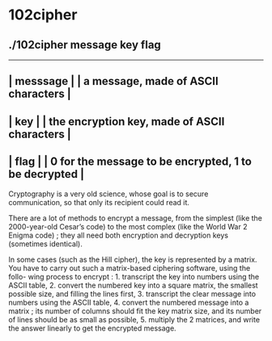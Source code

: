 102cipher
===================

./102cipher message key flag
----------------------------------------
------------------------------------------------------------------------
| messsage |    | a message, made of ASCII characters                  |
------------------------------------------------------------------------
| key      |    | the encryption key, made of ASCII characters         |
------------------------------------------------------------------------
| flag     |    | 0 for the message to be encrypted, 1 to be decrypted |
------------------------------------------------------------------------

Cryptography is a very old science, whose goal is to secure communication, so
that only its recipient could read it.

There are a lot of methods to encrypt a message, from the simplest (like the
2000-year-old Cesar’s code) to the most complex (like the World War 2 Enigma
code) ; they all need both encryption and decryption keys (sometimes identical).

In some cases (such as the Hill cipher), the key is represented by a matrix.
You have to carry out such a matrix-based ciphering software, using the follo-
wing process to encrypt :
     1.  transcript the key into numbers using the ASCII table,
     2.  convert the numbered key into a square matrix, the smallest possible size,
     and filling the lines first,
     3.  transcript the clear message into numbers using the ASCII table,
     4.  convert the numbered message into a matrix ; its number of columns should
     fit the key matrix size, and its number of lines should be as small as possible,
     5.  multiply the 2 matrices, and write the answer linearly to get the encrypted
     message.